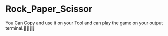 # Rock_Paper_Scissor

You Can Copy and use it on your Tool and can play the game on your output terminal.🎉🎉🎉🎉
